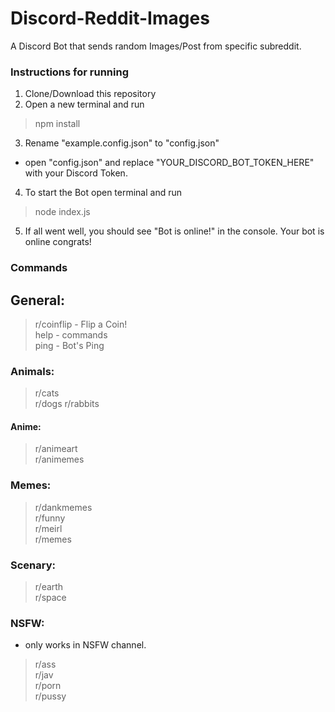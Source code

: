 # Discord-Reddit-Images
A Discord Bot that sends random Images/Post from specific subreddit.

### Instructions for running

1. Clone/Download this repository
2. Open a new terminal and run 
>npm install
3. Rename "example.config.json" to "config.json" 
 - open "config.json" and replace "YOUR_DISCORD_BOT_TOKEN_HERE" with your Discord Token.
4. To start the Bot open terminal and run
>node index.js  
5. If all went well, you should see "Bot is online!" in the console. Your bot is online congrats!

### Commands  

## General:
>r/coinflip - Flip a Coin!  
>help - commands  
>ping - Bot's Ping   

### Animals:
>r/cats  
>r/dogs
>r/rabbits  

#### Anime:
>r/animeart  
>r/animemes  

### Memes:
>r/dankmemes  
>r/funny  
>r/meirl  
>r/memes  

### Scenary:
>r/earth  
>r/space  

### NSFW:
- only works in NSFW channel.  
>r/ass  
>r/jav  
>r/porn  
>r/pussy  
